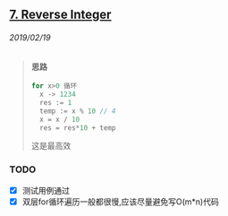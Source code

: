 ## [7. Reverse Integer](https://leetcode.com/problems/reverse-integer/)

###### 2019/02/19

> #### 思路
> ```go
> for x>0 循环
>   x -> 1234
>   res := 1
>   temp := x % 10 // 4
>   x = x / 10
>   res = res*10 + temp
> ```
> 这是最高效



### TODO
- [x] 测试用例通过
- [x] 双层for循环遍历一般都很慢,应该尽量避免写O(m*n)代码